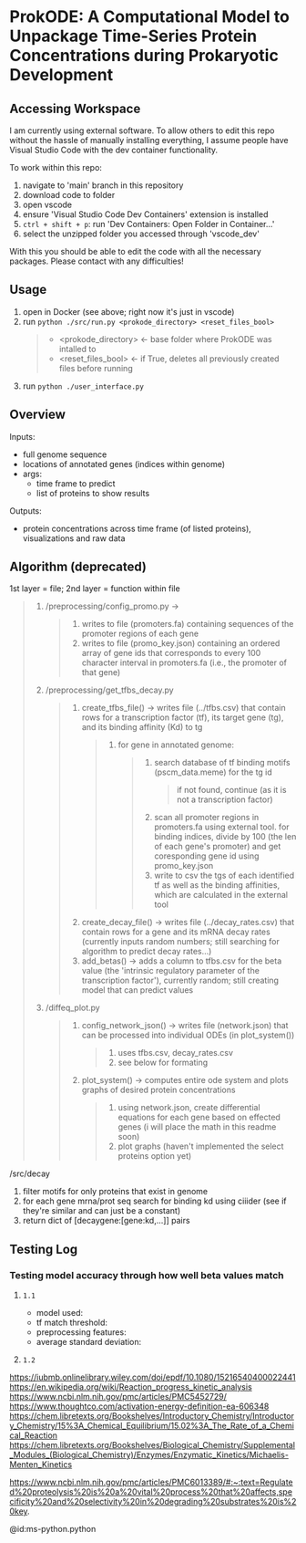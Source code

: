 # ProkODE: A Computational Model to Unpackage Time-Series Protein Concentrations during Prokaryotic Development

## Accessing Workspace

I am currently using external software. To allow others to edit this repo without the hassle of manually installing everything, I assume people have Visual Studio Code with the dev container functionality.

To work within this repo:

1. navigate to 'main' branch in this repository
2. download code to folder
3. open vscode
4. ensure 'Visual Studio Code Dev Containers' extension is installed
5. `ctrl + shift + p`: run 'Dev Containers: Open Folder in Container...'
6. select the unzipped folder you accessed through 'vscode_dev'

With this you should be able to edit the code with all the necessary packages. Please contact with any difficulties!

## Usage

<!--- in the future add a param for input folder --->

1. open in Docker (see above; right now it's just in vscode)
2. run `python ./src/run.py <prokode_directory> <reset_files_bool>`
   > - \<prokode_directory> <- base folder where ProkODE was intalled to
   > - \<reset_files_bool> <- if True, deletes all previously created files before running
3. run `python ./user_interface.py`

## Overview

Inputs:

- full genome sequence
- locations of annotated genes (indices within genome)
- args:
  - time frame to predict
  - list of proteins to show results

Outputs:

- protein concentrations across time frame (of listed proteins), visualizations and raw data

## Algorithm (deprecated)

1st layer = file; 2nd layer = function within file

> 1. /preprocessing/config_promo.py ->
>    > 1. writes to file (promoters.fa) containing sequences of the promoter regions of each gene
>    > 2. writes to file (promo_key.json) containing an ordered array of gene ids that corresponds to every 100 character interval in promoters.fa (i.e., the promoter of that gene)
> 2. /preprocessing/get_tfbs_decay.py
>    > 1. create_tfbs_file() -> writes file (../tfbs.csv) that contain rows for a transcription factor (tf), its target gene (tg), and its binding affinity (Kd) to tg
>    >    > 1. for gene in annotated genome:
>    >    >    > 1. search database of tf binding motifs (pscm_data.meme) for the tg id
>    >    >    >    > if not found, continue (as it is not a transcription factor)
>    >    >    > 2. scan all promoter regions in promoters.fa using external tool. for binding indices, divide by 100 (the len of each gene's promoter) and get coresponding gene id using promo_key.json
>    >    >    > 3. write to csv the tgs of each identified tf as well as the binding affinities, which are calculated in the external tool
>    > 1. create_decay_file() -> writes file (../decay_rates.csv) that contain rows for a gene and its mRNA decay rates (currently inputs random numbers; still searching for algorithm to predict decay rates...)
>    > 1. add_betas() -> adds a column to tfbs.csv for the beta value (the 'intrinsic regulatory parameter of the transcription factor'), currently random; still creating model that can predict values
> 3. /diffeq_plot.py
>    > 1. config_network_json() -> writes file (network.json) that can be processed into individual ODEs (in plot_system())
>    >    > 1. uses tfbs.csv, decay_rates.csv
>    >    > 2. see below for formating
>    > 2. plot_system() -> computes entire ode system and plots graphs of desired protein concentrations
>    >    > 1. using network.json, create differential equations for each gene based on effected genes (i will place the math in this readme soon)
>    >    > 2. plot graphs (haven't implemented the select proteins option yet)

/src/decay

1. filter motifs for only proteins that exist in genome
2. for each gene mrna/prot seq search for binding kd using ciiider (see if they're similar and can just be a constant)
3. return dict of [decaygene:[gene:kd,...]] pairs

## Testing Log

### Testing model accuracy through how well beta values match

1. `1.1`

   - model used:
   - tf match threshold:
   - preprocessing features:
   - average standard deviation:

2. `1.2`

https://iubmb.onlinelibrary.wiley.com/doi/epdf/10.1080/15216540400022441
https://en.wikipedia.org/wiki/Reaction_progress_kinetic_analysis
https://www.ncbi.nlm.nih.gov/pmc/articles/PMC5452729/
https://www.thoughtco.com/activation-energy-definition-ea-606348
https://chem.libretexts.org/Bookshelves/Introductory_Chemistry/Introductory_Chemistry/15%3A_Chemical_Equilibrium/15.02%3A_The_Rate_of_a_Chemical_Reaction
https://chem.libretexts.org/Bookshelves/Biological_Chemistry/Supplemental_Modules_(Biological_Chemistry)/Enzymes/Enzymatic_Kinetics/Michaelis-Menten_Kinetics

https://www.ncbi.nlm.nih.gov/pmc/articles/PMC6013389/#:~:text=Regulated%20proteolysis%20is%20a%20vital%20process%20that%20affects,specificity%20and%20selectivity%20in%20degrading%20substrates%20is%20key.

@id:ms-python.python
